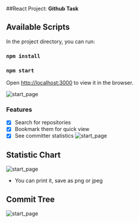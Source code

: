 ##React Project: **Github Task**

## Available Scripts

In the project directory, you can run:

### `npm install`
### `npm start`

Open [http://localhost:3000](http://localhost:3000) to view it in the browser.

![start_page](https://fs.lightaffect.am/download?filePath=/assets/webacht/Capture-1588666181465.JPG)

### Features

- [x] Search for repositories
- [x] Bookmark them for quick view
- [x] See committer statistics
![start_page](https://fs.lightaffect.am/download?filePath=/assets/webacht/Capture-1588666836534.JPG)

## Statistic Chart
![start_page](https://fs.lightaffect.am/download?filePath=/assets/webacht/Capture-1588666924767.JPG)
- You can print it, save as png or jpeg

## Commit Tree
![start_page](https://fs.lightaffect.am/download?filePath=/assets/webacht/Capture1-1588666908360.JPG)
